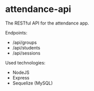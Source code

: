 # attendance-api
The RESTful API for the attendance app.

Endpoints:
- /api/groups
- /api/students
- /api/sessions

Used technologies:
- NodeJS
- Express
- Sequelize (MySQL)

